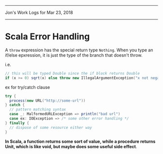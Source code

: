*****************************************************************

Jon's Work Logs for Mar 23, 2018

*****************************************************************
 
# Scala Error Handling

A `throw` expression has the special return type `Nothing`.  When you type an if/else epxression, it is just the type of the branch that doesn't throw.  

i.e. 
```scala
// this will be typed Double since the if block returns Double
if (x >= 0) sqrt(x) else throw new IllegalArgumentException("x not negative")
```

ex for try/catch clause

```scala
try {
  process(new URL("http://some-url"))
} catch {
  // pattern matching syntax
  case _: MalformedURLException => println("bad url")
  case ex: IOException => /* some other error handling */
} finally {
  // dispose of some resource either way
}
```

**In Scala, a function returns some sort of value, while a procedure returns Unit, which is like void, but maybe does some useful side effect**.